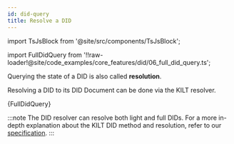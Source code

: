 ```yaml
---
id: did-query
title: Resolve a DID
---
```


import TsJsBlock from '@site/src/components/TsJsBlock';

import FullDidQuery from '!!raw-loader!@site/code_examples/core_features/did/06_full_did_query.ts';

Querying the state of a DID is also called **resolution**.

Resolving a DID to its DID Document can be done via the KILT resolver.

<TsJsBlock>
  {FullDidQuery}
</TsJsBlock>

:::note
The DID resolver can resolve both light and full DIDs.
For a more in-depth explanation about the KILT DID method and resolution, refer to our [specification](https://github.com/KILTprotocol/spec-kilt-did).
:::
